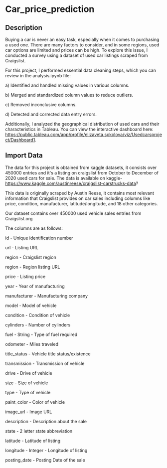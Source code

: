 # Car_price_prediction



## Description 



Buying a car is never an easy task, especially when it comes to purchasing a used one. There are many factors to consider, and in some regions, used car options are limited and prices can be high. To explore this issue, I conducted a survey using a dataset of used car listings scraped from Craigslist.

For this project, I performed essential data cleaning steps, which you can review in the analysis.ipynb file:

a) Identified and handled missing values in various columns.

b) Merged and standardized column values to reduce outliers.

c) Removed inconclusive columns.

d) Detected and corrected data entry errors.

Additionally, I analyzed the geographical distribution of used cars and their characteristics in Tableau. You can view the interactive dashboard here:
https://public.tableau.com/app/profile/elizaveta.sokolova/viz/Usedcarsproject/Dashboard1.

## Import Data

The data for this project is obtained from kaggle datasets, it consists over 450000 entries and it's a listing on craigslist from October to December of 2020 used cars for sale.
The data is available on kaggle- https://www.kaggle.com/austinreese/craigslist-carstrucks-data?

This data is originally scraped by Austin Reese, it contains most relevant information that Craigslist provides on car sales including columns like price, condition, manufacturer, latitude/longitude, and 18 other categories.

Our dataset contains over 450000 used vehicle sales entries from Craigslist.org

The columns are as follows:

id - Unique identification number

url - Listing URL

region - Craigslist region

region - Region listing URL

price - Listing price

year - Year of manufacturing

manufacturer - Manufacturing company

model - Model of vehicle

condition - Condition of vehicle

cylinders - Number of cylinders

fuel - String - Type of fuel required

odometer - Miles traveled

title_status - Vehicle title status/existence

transmission - Transmission of vehicle

drive - Drive of vehicle

size - Size of vehicle

type - Type of vehicle

paint_color - Color of vehicle

image_url - Image URL

description - Description about the sale

state - 2 letter state abbreviation

latitude - Latitude of listing

longitude - Integer - Longitude of listing

posting_date - Posting Date of the sale




